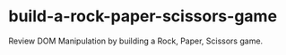 # build-a-rock-paper-scissors-game
Review DOM Manipulation by building a Rock, Paper, Scissors game.
